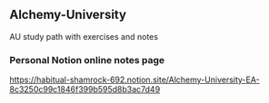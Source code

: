 ## Alchemy-University
AU study path with exercises and notes 


### Personal Notion online notes page
https://habitual-shamrock-692.notion.site/Alchemy-University-EA-8c3250c99c1846f399b595d8b3ac7d49

